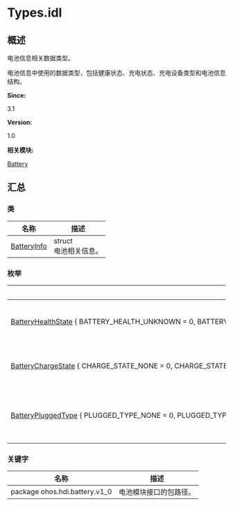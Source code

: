 # Types.idl


## 概述

电池信息相关数据类型。

电池信息中使用的数据类型，包括健康状态、充电状态、充电设备类型和电池信息结构。

**Since:**

3.1

**Version:**

1.0

**相关模块:**

[Battery](battery.md)


## 汇总


### 类

  | 名称 | 描述 | 
| -------- | -------- |
| [BatteryInfo](_battery_info.md) | struct<br/>电池相关信息。 | 


### 枚举

  | 名称 | 描述 | 
| -------- | -------- |
| [BatteryHealthState](battery.md#batteryhealthstate)&nbsp;{&nbsp;BATTERY_HEALTH_UNKNOWN&nbsp;=&nbsp;0,&nbsp;BATTERY_HEALTH_GOOD,&nbsp;BATTERY_HEALTH_OVERHEAT,&nbsp;BATTERY_HEALTH_OVERVOLTAGE,&nbsp;&nbsp;&nbsp;BATTERY_HEALTH_COLD,&nbsp;BATTERY_HEALTH_DEAD,&nbsp;BATTERY_HEALTH_RESERVED&nbsp;} | 电池的健康状态。 | 
| [BatteryChargeState](battery.md#batterychargestate)&nbsp;{&nbsp;CHARGE_STATE_NONE&nbsp;=&nbsp;0,&nbsp;CHARGE_STATE_ENABLE,&nbsp;CHARGE_STATE_DISABLE,&nbsp;CHARGE_STATE_FULL,&nbsp;CHARGE_STATE_RESERVED&nbsp;} | 电池的充电状态。 | 
| [BatteryPluggedType](battery.md#batterypluggedtype)&nbsp;{&nbsp;PLUGGED_TYPE_NONE&nbsp;=&nbsp;0,&nbsp;PLUGGED_TYPE_AC,&nbsp;PLUGGED_TYPE_USB,&nbsp;PLUGGED_TYPE_WIRELESS,&nbsp;&nbsp;&nbsp;PLUGGED_TYPE_BUTT&nbsp;} | 电池的充电设备类型。 | 


### 关键字

  | 名称 | 描述 | 
| -------- | -------- |
| package&nbsp;ohos.hdi.battery.v1_0 | 电池模块接口的包路径。 | 
